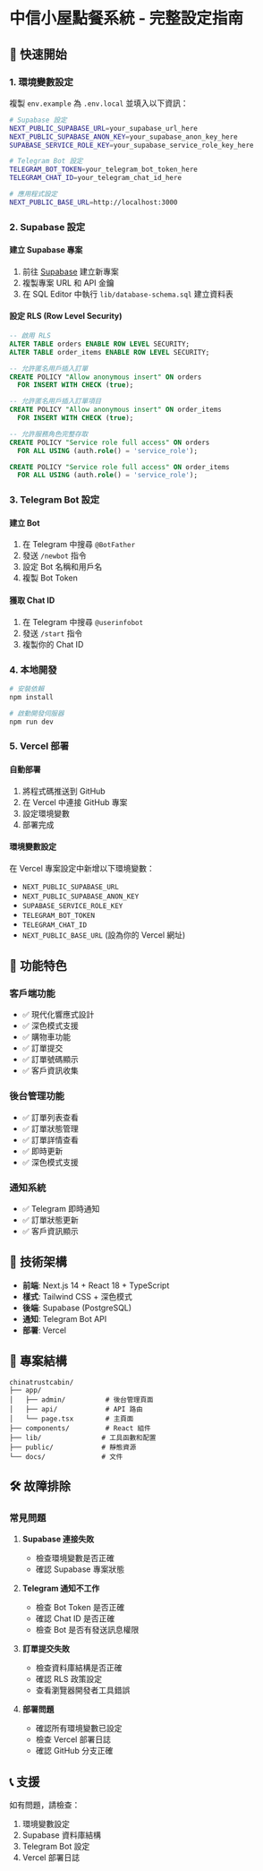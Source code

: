 # 中信小屋點餐系統 - 完整設定指南

## 🚀 快速開始

### 1. 環境變數設定

複製 `env.example` 為 `.env.local` 並填入以下資訊：

```bash
# Supabase 設定
NEXT_PUBLIC_SUPABASE_URL=your_supabase_url_here
NEXT_PUBLIC_SUPABASE_ANON_KEY=your_supabase_anon_key_here
SUPABASE_SERVICE_ROLE_KEY=your_supabase_service_role_key_here

# Telegram Bot 設定
TELEGRAM_BOT_TOKEN=your_telegram_bot_token_here
TELEGRAM_CHAT_ID=your_telegram_chat_id_here

# 應用程式設定
NEXT_PUBLIC_BASE_URL=http://localhost:3000
```

### 2. Supabase 設定

#### 建立 Supabase 專案
1. 前往 [Supabase](https://supabase.com) 建立新專案
2. 複製專案 URL 和 API 金鑰
3. 在 SQL Editor 中執行 `lib/database-schema.sql` 建立資料表

#### 設定 RLS (Row Level Security)
```sql
-- 啟用 RLS
ALTER TABLE orders ENABLE ROW LEVEL SECURITY;
ALTER TABLE order_items ENABLE ROW LEVEL SECURITY;

-- 允許匿名用戶插入訂單
CREATE POLICY "Allow anonymous insert" ON orders
  FOR INSERT WITH CHECK (true);

-- 允許匿名用戶插入訂單項目
CREATE POLICY "Allow anonymous insert" ON order_items
  FOR INSERT WITH CHECK (true);

-- 允許服務角色完整存取
CREATE POLICY "Service role full access" ON orders
  FOR ALL USING (auth.role() = 'service_role');

CREATE POLICY "Service role full access" ON order_items
  FOR ALL USING (auth.role() = 'service_role');
```

### 3. Telegram Bot 設定

#### 建立 Bot
1. 在 Telegram 中搜尋 `@BotFather`
2. 發送 `/newbot` 指令
3. 設定 Bot 名稱和用戶名
4. 複製 Bot Token

#### 獲取 Chat ID
1. 在 Telegram 中搜尋 `@userinfobot`
2. 發送 `/start` 指令
3. 複製你的 Chat ID

### 4. 本地開發

```bash
# 安裝依賴
npm install

# 啟動開發伺服器
npm run dev
```

### 5. Vercel 部署

#### 自動部署
1. 將程式碼推送到 GitHub
2. 在 Vercel 中連接 GitHub 專案
3. 設定環境變數
4. 部署完成

#### 環境變數設定
在 Vercel 專案設定中新增以下環境變數：
- `NEXT_PUBLIC_SUPABASE_URL`
- `NEXT_PUBLIC_SUPABASE_ANON_KEY`
- `SUPABASE_SERVICE_ROLE_KEY`
- `TELEGRAM_BOT_TOKEN`
- `TELEGRAM_CHAT_ID`
- `NEXT_PUBLIC_BASE_URL` (設為你的 Vercel 網址)

## 📱 功能特色

### 客戶端功能
- ✅ 現代化響應式設計
- ✅ 深色模式支援
- ✅ 購物車功能
- ✅ 訂單提交
- ✅ 訂單號碼顯示
- ✅ 客戶資訊收集

### 後台管理功能
- ✅ 訂單列表查看
- ✅ 訂單狀態管理
- ✅ 訂單詳情查看
- ✅ 即時更新
- ✅ 深色模式支援

### 通知系統
- ✅ Telegram 即時通知
- ✅ 訂單狀態更新
- ✅ 客戶資訊顯示

## 🔧 技術架構

- **前端**: Next.js 14 + React 18 + TypeScript
- **樣式**: Tailwind CSS + 深色模式
- **後端**: Supabase (PostgreSQL)
- **通知**: Telegram Bot API
- **部署**: Vercel

## 📁 專案結構

```
chinatrustcabin/
├── app/
│   ├── admin/          # 後台管理頁面
│   ├── api/            # API 路由
│   └── page.tsx        # 主頁面
├── components/         # React 組件
├── lib/               # 工具函數和配置
├── public/            # 靜態資源
└── docs/              # 文件
```

## 🛠️ 故障排除

### 常見問題

1. **Supabase 連接失敗**
   - 檢查環境變數是否正確
   - 確認 Supabase 專案狀態

2. **Telegram 通知不工作**
   - 檢查 Bot Token 是否正確
   - 確認 Chat ID 是否正確
   - 檢查 Bot 是否有發送訊息權限

3. **訂單提交失敗**
   - 檢查資料庫結構是否正確
   - 確認 RLS 政策設定
   - 查看瀏覽器開發者工具錯誤

4. **部署問題**
   - 確認所有環境變數已設定
   - 檢查 Vercel 部署日誌
   - 確認 GitHub 分支正確

## 📞 支援

如有問題，請檢查：
1. 環境變數設定
2. Supabase 資料庫結構
3. Telegram Bot 設定
4. Vercel 部署日誌 